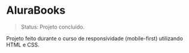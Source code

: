 # AluraBooks

> Status: Projeto concluido.

Projeto feito durante o curso de responsividade (mobile-first) utilizando HTML e CSS.
